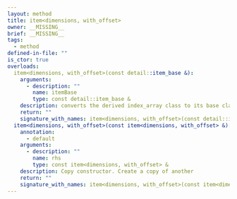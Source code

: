 ```yaml
---
layout: method
title: item<dimensions, with_offset>
owner: __MISSING__
brief: __MISSING__
tags:
  - method
defined-in-file: ""
is_ctor: true
overloads:
  item<dimensions, with_offset>(const detail::item_base &):
    arguments:
      - description: ""
        name: itemBase
        type: const detail::item_base &
    description: converts the derived index_array class to its base class Its used for APIs that use id structs.
    return: ""
    signature_with_names: item<dimensions, with_offset>(const detail::item_base & itemBase)
  item<dimensions, with_offset>(const item<dimensions, with_offset> &):
    annotation:
      - default
    arguments:
      - description: ""
        name: rhs
        type: const item<dimensions, with_offset> &
    description: Copy constructor. Create a copy of another
    return: ""
    signature_with_names: item<dimensions, with_offset>(const item<dimensions, with_offset> & rhs)
---
```

